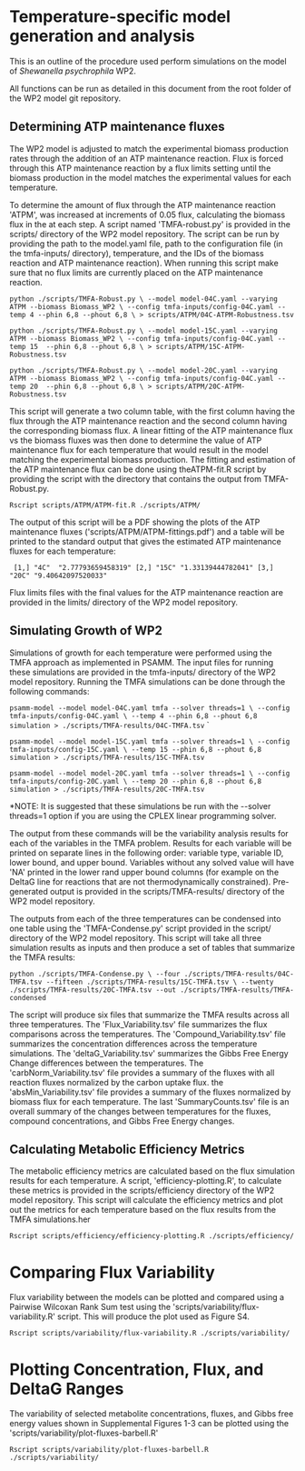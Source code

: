 # Temperature-specific model generation and analysis

This is an outline of the procedure used perform simulations on the model
of *Shewanella psychrophila* WP2.

All functions can be run as detailed in this document from the root folder of
the WP2 model git repository.

## Determining ATP maintenance fluxes

The WP2 model is adjusted to match the
experimental biomass production rates through the addition of an ATP
maintenance reaction. Flux is forced through this ATP maintenance reaction
by a flux limits setting until the biomass production in the model matches
the experimental values for each temperature.

To determine the amount of flux through the ATP maintenance reaction 'ATPM',
was increased at increments of 0.05 flux, calculating the biomass flux in the
at each step. A script named 'TMFA-robust.py' is provided in the scripts/
directory of the WP2 model repository. The script can be run by providing the
path to the model.yaml file, path to the configuration file (in the
tmfa-inputs/ directory), temperature, and the IDs of the biomass reaction and
ATP maintenance reaction). When running this script make sure that no flux
limits are currently placed on the ATP maintenance reaction.

  `python ./scripts/TMFA-Robust.py \
    --model model-04C.yaml --varying ATPM --biomass Biomass_WP2 \
    --config tmfa-inputs/config-04C.yaml --temp 4 --phin 6,8 --phout 6,8 \
    > scripts/ATPM/04C-ATPM-Robustness.tsv`

  `python ./scripts/TMFA-Robust.py \
    --model model-15C.yaml --varying ATPM --biomass Biomass_WP2 \
    --config tmfa-inputs/config-04C.yaml --temp 15  --phin 6,8 --phout 6,8 \
    > scripts/ATPM/15C-ATPM-Robustness.tsv`

  `python ./scripts/TMFA-Robust.py \
    --model model-20C.yaml --varying ATPM --biomass Biomass_WP2 \
    --config tmfa-inputs/config-04C.yaml --temp 20  --phin 6,8 --phout 6,8 \
    > scripts/ATPM/20C-ATPM-Robustness.tsv`

This script will generate a two column table, with the first column having
the flux through the ATP maintenance reaction and the second column having
the corresponding biomass flux. A linear fitting of the ATP maintenance
flux vs the biomass fluxes was then done to determine the value of ATP
maintenance flux for each temperature that would result in the model
matching the experimental biomass production. The fitting and estimation of
the ATP maintenance flux can be done using theATPM-fit.R script by providing
the script with the directory that contains the output from TMFA-Robust.py.

  `Rscript scripts/ATPM/ATPM-fit.R ./scripts/ATPM/`

The output of this script will be a PDF showing the plots of the ATP maintenance
fluxes ('scripts/ATPM/ATPM-fittings.pdf') and a table will be printed to the
standard output that gives the estimated ATP maintenance fluxes for each
temperature:

  ` [1,] "4C"  "2.77793659458319"
    [2,] "15C" "1.33139444782041"
    [3,] "20C" "9.40642097520033"`

Flux limits files with the
final values for the ATP maintenance reaction are provided in the
limits/ directory of the WP2 model repository.


## Simulating Growth of WP2

Simulations of growth for each temperature were performed using the TMFA
approach as implemented in PSAMM. The input files for running these
simulations are provided in the tmfa-inputs/ directory of the WP2 model
repository. Running the TMFA simulations can be done through the following
commands:

  `psamm-model --model model-04C.yaml tmfa --solver threads=1 \
    --config tmfa-inputs/config-04C.yaml \
    --temp 4 --phin 6,8 --phout 6,8  simulation > ./scripts/TMFA-results/04C-TMFA.tsv`
  `

  `psamm-model --model model-15C.yaml tmfa --solver threads=1 \
    --config tmfa-inputs/config-15C.yaml \
    --temp 15 --phin 6,8 --phout 6,8  simulation > ./scripts/TMFA-results/15C-TMFA.tsv`

  `psamm-model --model model-20C.yaml tmfa --solver threads=1 \
    --config tmfa-inputs/config-20C.yaml \
    --temp 20 --phin 6,8 --phout 6,8  simulation > ./scripts/TMFA-results/20C-TMFA.tsv`

*NOTE: It is suggested that these simulations be run with the --solver threads=1 option
if you are using the CPLEX linear programming solver. 

The output from these commands will be the variability analysis results for
each of the variables in the TMFA problem. Results for each variable will be
printed on separate lines in the following order: variable type, variable ID,
lower bound, and upper bound. Variables without any solved value will have 'NA'
printed in the lower rand upper bound columns (for example on the DeltaG line
for reactions that are not thermodynamically constrained). Pre-generated output
is provided in the scripts/TMFA-results/ directory of the WP2 model repository.

The outputs from each of the three temperatures can be condensed into one
table using the 'TMFA-Condense.py' script provided in the script/ directory of
the WP2 model repository. This script will take all three simulation results as
inputs and then produce a set of tables that summarize the TMFA results:

  `python ./scripts/TMFA-Condense.py \
    --four ./scripts/TMFA-results/04C-TMFA.tsv --fifteen ./scripts/TMFA-results/15C-TMFA.tsv \
    --twenty ./scripts/TMFA-results/20C-TMFA.tsv --out ./scripts/TMFA-results/TMFA-condensed`

The script will produce six files that summarize the TMFA results across
all three temperatures. The 'Flux_Variability.tsv' file summarizes the flux
comparisons across the temperatures. The 'Compound_Variability.tsv' file
summarizes the concentration differences across the temperature simulations.
The 'deltaG_Variability.tsv' summarizes the Gibbs Free Energy Change
differences between the temperatures. The 'carbNorm_Variability.tsv' file
provides a summary of the fluxes with all reaction fluxes normalized by
the carbon uptake flux. the 'absMin_Variability.tsv' file provides a summary
of the fluxes normalized by biomass flux for each temperature.
The last 'SummaryCounts.tsv' file is an overall
summary of the changes between temperatures for the fluxes, compound
concentrations, and Gibbs Free Energy changes.

## Calculating Metabolic Efficiency Metrics

The metabolic efficiency metrics are calculated based on the flux simulation
results for each temperature. A script, 'efficiency-plotting.R', to calculate
these metrics is provided in the scripts/efficiency directory of the WP2 model
repository. This script will calculate the efficiency metrics and plot out
the metrics for each temperature based on the flux results from the
TMFA simulations.her

  `Rscript scripts/efficiency/efficiency-plotting.R ./scripts/efficiency/`


# Comparing Flux Variability

Flux variability between the models can be plotted and compared using a Pairwise Wilcoxan Rank Sum test using the 'scripts/variability/flux-variability.R' script. This will produce the plot used as Figure S4.

  `Rscript scripts/variability/flux-variability.R ./scripts/variability/`


# Plotting Concentration, Flux, and DeltaG Ranges

The variability of selected metabolite concentrations, fluxes, and Gibbs free energy values shown in Supplemental Figures 1-3 can be plotted using the 'scripts/variability/plot-fluxes-barbell.R'

  `Rscript scripts/variability/plot-fluxes-barbell.R ./scripts/variability/`
